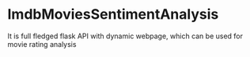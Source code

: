# ImdbMoviesSentimentAnalysis
It is full fledged flask API with dynamic webpage, which can be used for movie rating analysis
